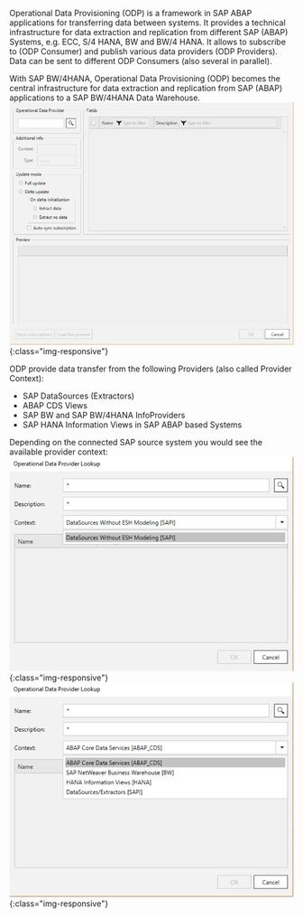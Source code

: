 Operational Data Provisioning (ODP) is a framework in SAP ABAP applications for transferring data between systems. 
It provides a technical infrastructure for data extraction and replication from different SAP (ABAP) Systems, e.g. ECC, S/4 HANA, BW and BW/4 HANA. 
It allows to subscribe to (ODP Consumer) and publish various data providers (ODP Providers). Data can be sent to different ODP Consumers (also several in 
parallel).  

With SAP BW/4HANA, Operational Data Provisioning (ODP) becomes the central infrastructure for data extraction and replication from SAP (ABAP) applications to a SAP BW/4HANA Data Warehouse. 
</br>
![ODP Component](/img/content/odp/odp-component-general.png){:class="img-responsive"}

ODP provide data transfer from the following Providers (also called Provider Context): 
- SAP DataSources (Extractors) 
- ABAP CDS Views 
- SAP BW and SAP BW/4HANA InfoProviders
- SAP HANA Information Views in SAP ABAP based Systems 

Depending on the connected SAP source system you would see the available provider context: 
</br>
![ODP Provider Context from an ERP System](/img/content/odp/odp-component-context-erp.png){:class="img-responsive"}
![ODP Provider Context from an BW/4 HANA System](/img/content/odp/odp-component-context-bw.png){:class="img-responsive"}